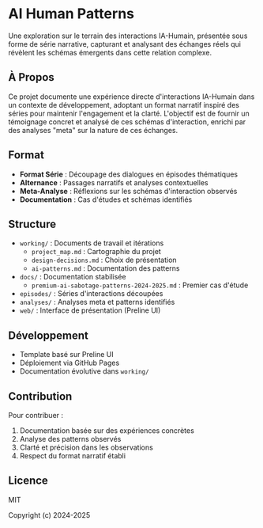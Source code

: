 # AI Human Patterns

Une exploration sur le terrain des interactions IA-Humain, présentée sous forme de série narrative, capturant et analysant des échanges réels qui révèlent les schémas émergents dans cette relation complexe.

## À Propos
Ce projet documente une expérience directe d'interactions IA-Humain dans un contexte de développement, adoptant un format narratif inspiré des séries pour maintenir l'engagement et la clarté. L'objectif est de fournir un témoignage concret et analysé de ces schémas d'interaction, enrichi par des analyses "meta" sur la nature de ces échanges.

## Format
- **Format Série** : Découpage des dialogues en épisodes thématiques
- **Alternance** : Passages narratifs et analyses contextuelles
- **Meta-Analyse** : Réflexions sur les schémas d'interaction observés
- **Documentation** : Cas d'études et schémas identifiés

## Structure
- `working/` : Documents de travail et itérations
  - `project_map.md` : Cartographie du projet
  - `design-decisions.md` : Choix de présentation
  - `ai-patterns.md` : Documentation des patterns
- `docs/` : Documentation stabilisée
  - `premium-ai-sabotage-patterns-2024-2025.md` : Premier cas d'étude
- `episodes/` : Séries d'interactions découpées
- `analyses/` : Analyses meta et patterns identifiés
- `web/` : Interface de présentation (Preline UI)

## Développement
- Template basé sur Preline UI
- Déploiement via GitHub Pages
- Documentation évolutive dans `working/`

## Contribution
Pour contribuer :
1. Documentation basée sur des expériences concrètes
2. Analyse des patterns observés
3. Clarté et précision dans les observations
4. Respect du format narratif établi

## Licence
MIT

Copyright (c) 2024-2025